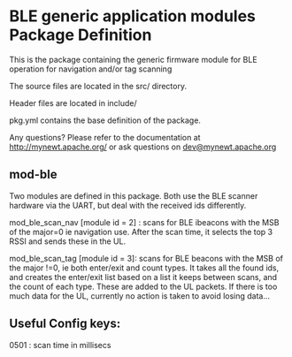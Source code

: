 # BLE generic application modules Package Definition

This is the package containing the generic firmware module for BLE operation for navigation and/or tag scanning

The source files are located in the src/ directory.

Header files are located in include/ 

pkg.yml contains the base definition of the package.

Any questions?  Please refer to the documentation at 
http://mynewt.apache.org/ or ask questions on dev@mynewt.apache.org

mod-ble
-------

Two modules are defined in this package. Both use the BLE scanner hardware via the UART, but deal with the received ids differently.

mod_ble_scan_nav [module id = 2] : scans for BLE ibeacons with the MSB of the major=0 ie navigation use. 
After the scan time, it selects the top 3 RSSI and sends these in the UL.

mod_ble_scan_tag [module id = 3]: scans for BLE beacons with the MSB of the major !=0, ie both enter/exit and count types.
It takes all the found ids, and creates the enter/exit list based on a list it keeps between scans, and the count of each type. These are added to the UL packets. If there is too much data for the UL, currently no action is taken to avoid losing data...

Useful Config keys:
------------------
0501 : scan time in millisecs

